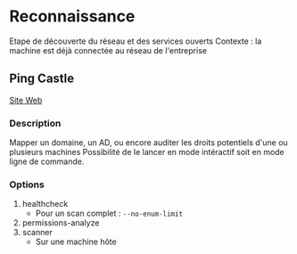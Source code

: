 # Reconnaissance
Etape de découverte du réseau et des services ouverts
Contexte : la machine est déjà connectée au réseau de l'entreprise

## Ping Castle
[Site Web](https://www.pingcastle.com/)

### Description
Mapper un domaine, un AD, ou encore auditer les droits potentiels d'une ou plusieurs machines
Possibilité de le lancer en mode intéractif soit en mode ligne de commande.

### Options
1. healthcheck
    * Pour un scan complet : ```--no-enum-limit```
2. permissions-analyze
3. scanner
    * Sur une machine hôte
